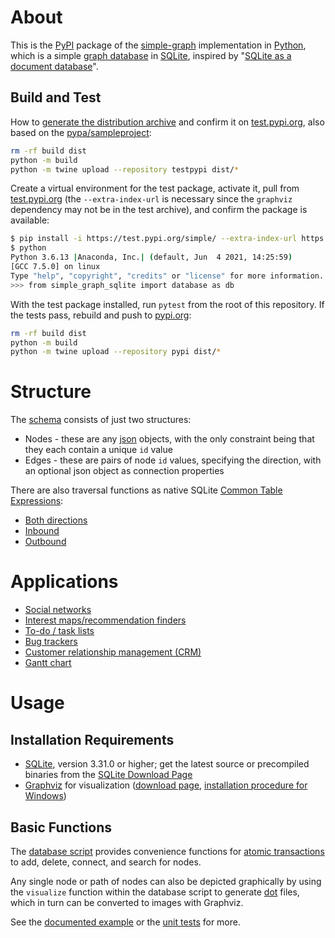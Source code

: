 # About

This is the [PyPI](https://pypi.org/) package of the [simple-graph](https://github.com/dpapathanasiou/simple-graph/blob/main/python) implementation in [Python](https://www.python.org/), which is a simple [graph database](https://en.wikipedia.org/wiki/Graph_database) in [SQLite](https://www.sqlite.org/), inspired by "[SQLite as a document database](https://dgl.cx/2020/06/sqlite-json-support)".

## Build and Test

How to [generate the distribution archive](https://packaging.python.org/tutorials/packaging-projects/#generating-distribution-archives) and confirm it on [test.pypi.org](https://packaging.python.org/tutorials/packaging-projects/#uploading-the-distribution-archives), also based on the [pypa/sampleproject](https://github.com/pypa/sampleproject):

```sh
rm -rf build dist
python -m build
python -m twine upload --repository testpypi dist/*
```

Create a virtual environment for the test package, activate it, pull from [test.pypi.org](https://test.pypi.org) (the `--extra-index-url` is necessary since the `graphviz` dependency may not be in the test archive), and confirm the package is available:

```sh
$ pip install -i https://test.pypi.org/simple/ --extra-index-url https://pypi.org/simple simple-graph-sqlite graphviz==0.16
$ python
Python 3.6.13 |Anaconda, Inc.| (default, Jun  4 2021, 14:25:59) 
[GCC 7.5.0] on linux
Type "help", "copyright", "credits" or "license" for more information.
>>> from simple_graph_sqlite import database as db
```

With the test package installed, run `pytest` from the root of this repository. If the tests pass, rebuild and push to [pypi.org](https://pypi.org):

```sh
rm -rf build dist
python -m build
python -m twine upload --repository pypi dist/*
```

# Structure

The [schema](https://github.com/dpapathanasiou/simple-graph/tree/main/sql/schema.sql) consists of just two structures:

* Nodes - these are any [json](https://www.json.org/) objects, with the only constraint being that they each contain a unique `id` value
* Edges - these are pairs of node `id` values, specifying the direction, with an optional json object as connection properties

There are also traversal functions as native SQLite [Common Table Expressions](https://www.sqlite.org/lang_with.html):

* [Both directions](https://github.com/dpapathanasiou/simple-graph/tree/main/sql/traverse.sql)
* [Inbound](https://github.com/dpapathanasiou/simple-graph/tree/main/sql/traverse-inbound.sql)
* [Outbound](https://github.com/dpapathanasiou/simple-graph/tree/main/sql/traverse-outbound.sql)

# Applications

* [Social networks](https://en.wikipedia.org/wiki/Social_graph)
* [Interest maps/recommendation finders](https://en.wikipedia.org/wiki/Interest_graph)
* [To-do / task lists](https://en.wikipedia.org/wiki/Task_list)
* [Bug trackers](https://en.wikipedia.org/wiki/Open-source_software_development#Bug_trackers_and_task_lists)
* [Customer relationship management (CRM)](https://en.wikipedia.org/wiki/Customer_relationship_management)
* [Gantt chart](https://en.wikipedia.org/wiki/Gantt_chart)

# Usage

## Installation Requirements

* [SQLite](https://www.sqlite.org/), version 3.31.0 or higher; get the latest source or precompiled binaries from the [SQLite Download Page](https://www.sqlite.org/download.html)
* [Graphviz](https://graphviz.org/) for visualization ([download page](https://www.graphviz.org/download/), [installation procedure for Windows](https://forum.graphviz.org/t/new-simplified-installation-procedure-on-windows/224))

## Basic Functions

The [database script](https://github.com/dpapathanasiou/simple-graph/blob/main/python/database.py) provides convenience functions for [atomic transactions](https://en.wikipedia.org/wiki/Atomicity_(database_systems)) to add, delete, connect, and search for nodes.

Any single node or path of nodes can also be depicted graphically by using the `visualize` function within the database script to generate [dot](https://graphviz.org/doc/info/lang.html) files, which in turn can be converted to images with Graphviz.

See the [documented example](https://github.com/dpapathanasiou/simple-graph/tree/main/python#example) or the [unit tests](https://github.com/dpapathanasiou/simple-graph/blob/main/python/database_test.py) for more.
